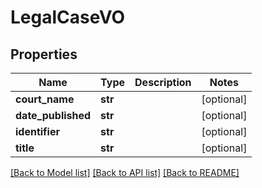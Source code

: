 # LegalCaseVO

## Properties
Name | Type | Description | Notes
------------ | ------------- | ------------- | -------------
**court_name** | **str** |  | [optional] 
**date_published** | **str** |  | [optional] 
**identifier** | **str** |  | [optional] 
**title** | **str** |  | [optional] 

[[Back to Model list]](../README.md#documentation-for-models) [[Back to API list]](../README.md#documentation-for-api-endpoints) [[Back to README]](../README.md)


